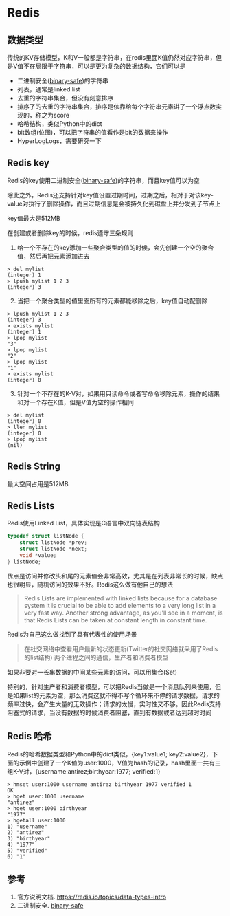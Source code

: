 # Redis

## 数据类型

传统的KV存储模型，K和V一般都是字符串，在redis里面K值仍然对应字符串，但是V值不在局限于字符串，可以是更为复杂的数据结构，它们可以是

* 二进制安全([binary-safe](https://en.wikipedia.org/wiki/Binary-safe))的字符串
* 列表，通常是linked list
* 去重的字符串集合，但没有刻意排序
* 排序了的去重的字符串集合，排序是依靠给每个字符串元素讲了一个浮点数实现的，称之为score
* 哈希结构，类似Python中的dict
* bit数组(位图)，可以把字符串的值看作是bit的数据来操作
* HyperLogLogs，需要研究一下

## Redis key

Redis的key使用二进制安全([binary-safe](https://en.wikipedia.org/wiki/Binary-safe))的字符串，而且key值可以为空

除此之外，Redis还支持针对key值设置过期时间，过期之后，相对于对该key-value对执行了删除操作，而且过期信息是会被持久化到磁盘上并分发到子节点上

key值最大是512MB

在创建或者删除key的时候，redis遵守三条规则

1. 给一个不存在的key添加一些聚合类型的值的时候，会先创建一个空的聚合值，然后再把元素添加进去

```
> del mylist
(integer) 1
> lpush mylist 1 2 3
(integer) 3
```

2. 当把一个聚合类型的值里面所有的元素都能移除之后，key值自动配删除

```
> lpush mylist 1 2 3
(integer) 3
> exists mylist
(integer) 1
> lpop mylist
"3"
> lpop mylist
"2"
> lpop mylist
"1"
> exists mylist
(integer) 0
```

3. 针对一个不存在的K-V对，如果用只读命令或者写命令移除元素，操作的结果和对一个存在K值，但是V值为空的操作相同

```
> del mylist
(integer) 0
> llen mylist
(integer) 0
> lpop mylist
(nil)
```

## Redis String

最大空间占用是512MB

## Redis Lists

Redis使用Linked List，具体实现是C语言中双向链表结构

```C
typedef struct listNode {
    struct listNode *prev;
    struct listNode *next;
    void *value;
} listNode;
```

优点是访问并修改头和尾的元素值会非常高效，尤其是在列表非常长的时候，缺点也很明显，随机访问的效果不好。Redis这么做有他自己的想法

> Redis Lists are implemented with linked lists because for a database system it is crucial to be able to add elements to a very long list in a very fast way. Another strong advantage, as you'll see in a moment, is that Redis Lists can be taken at constant length in constant time.

Redis为自己这么做找到了具有代表性的使用场景

> 在社交网络中查看用户最新的状态更新(Twitter的社交网络就采用了Redis的list结构)
> 两个进程之间的通信，生产者和消费者模型

如果非要对一长串数据的中间某些元素的访问，可以用集合(Set)

特别的，针对生产者和消费者模型，可以把Redis当做是一个消息队列来使用，但是如果list的元素为空，那么消费这就不得不写个循环来不停的请求数据，请求的频率过快，会产生大量的无效操作；请求的太慢，实时性又不够。因此Redis支持阻塞式的请求，当没有数据的时候消费者阻塞，直到有数据或者达到超时时间

## Redis 哈希

Redis的哈希数据类型和Python中的dict类似，{key1:value1; key2:value2}，下面的示例中创建了一个K值为user:1000，V值为hash的记录，hash里面一共有三组K-V对，{username:antirez;birthyear:1977; verified:1}

```
> hmset user:1000 username antirez birthyear 1977 verified 1
OK
> hget user:1000 username
"antirez"
> hget user:1000 birthyear
"1977"
> hgetall user:1000
1) "username"
2) "antirez"
3) "birthyear"
4) "1977"
5) "verified"
6) "1"
```

















## 参考

1. 官方说明文档. https://redis.io/topics/data-types-intro
2. 二进制安全. [binary-safe](https://en.wikipedia.org/wiki/Binary-safe)
